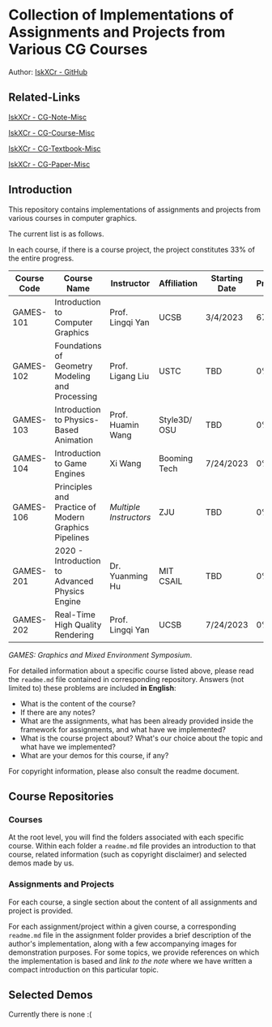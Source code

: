 # Collection of Implementations of Assignments and Projects from Various CG Courses

Author: [IskXCr - GitHub](https://github.com/IskXCr)

## Related-Links

[IskXCr - CG-Note-Misc](https://github.com/IskXCr/CG-Note-Misc)

[IskXCr - CG-Course-Misc](https://github.com/IskXCr/CG-Course-Misc)

[IskXCr - CG-Textbook-Misc](https://github.com/IskXCr/CG-Textbook-Misc)

[IskXCr - CG-Paper-Misc](https://github.com/IskXCr/CG-Paper-Misc)

## Introduction

This repository contains implementations of assignments and projects from various courses in computer graphics.

The current list is as follows. 

In each course, if there is a course project, the project constitutes 33% of the entire progress.

| Course Code | Course Name                                          | Instructor             | Affiliation  | Starting Date | Progress |
| ----------- | ---------------------------------------------------- | ---------------------- | ------------ | ------------- | -------- |
| GAMES-101   | Introduction to Computer Graphics                    | Prof. Lingqi Yan       | UCSB         | 3/4/2023      | 67%      |
| GAMES-102   | Foundations of Geometry Modeling and Processing      | Prof. Ligang Liu       | USTC         | TBD           | 0%       |
| GAMES-103   | Introduction to Physics-Based Animation              | Prof. Huamin Wang      | Style3D/ OSU | TBD           | 0%       |
| GAMES-104   | Introduction to Game Engines                         | Xi Wang                | Booming Tech | 7/24/2023     | 0%       |
| GAMES-106   | Principles and Practice of Modern Graphics Pipelines | *Multiple Instructors* | ZJU          | TBD           | 0%       |
| GAMES-201   | 2020 - Introduction to Advanced Physics Engine       | Dr. Yuanming Hu        | MIT CSAIL    | TBD           | 0%       |
| GAMES-202   | Real-Time High Quality Rendering                     | Prof. Lingqi Yan       | UCSB         | 7/24/2023     | 0%       |

*GAMES: Graphics and Mixed Environment Symposium*.

For detailed information about a specific course listed above, please read the `readme.md` file contained in corresponding repository. Answers (not limited to) these problems are included **in English**:

- What is the content of the course?
- If there are any notes?
- What are the assignments, what has been already provided inside the framework for assignments, and what have we implemented?
- What is the course project about? What's our choice about the topic and what have we implemented?
- What are your demos for this course, if any?

For copyright information, please also consult the readme document.



## Course Repositories

### Courses

At the root level, you will find the folders associated with each specific course. Within each folder a `readme.md` file provides an introduction to that course, related information (such as copyright disclaimer) and selected demos made by us.

### Assignments and Projects

For each course, a single section about the content of all assignments and project is provided.

For each assignment/project within a given course, a corresponding `readme.md` file in the assignment folder provides a brief description of the author's implementation, along with a few accompanying images for demonstration purposes. For some topics, we provide references on which the implementation is based and *link to the note* where we have written a compact introduction on this particular topic.

## Selected Demos

Currently there is none :(
